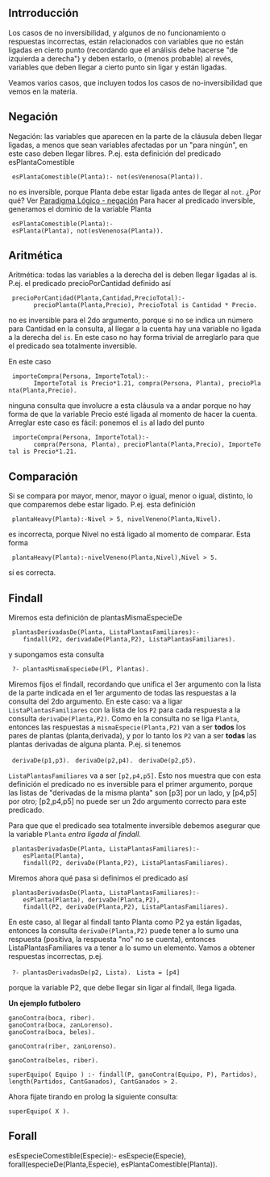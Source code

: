 Intrroducción
-------------

Los casos de no inversibilidad, y algunos de no funcionamiento o respuestas incorrectas, están relacionados con variables que no están ligadas en cierto punto (recordando que el análisis debe hacerse "de izquierda a derecha") y deben estarlo, o (menos probable) al revés, variables que deben llegar a cierto punto sin ligar y están ligadas.

Veamos varios casos, que incluyen todos los casos de no-inversibilidad que vemos en la materia.

Negación
--------

Negación: las variables que aparecen en la parte de la cláusula deben llegar ligadas, a menos que sean variables afectadas por un "para ningún", en este caso deben llegar libres. P.ej. esta definición del predicado esPlantaComestible

` esPlantaComestible(Planta):- not(esVenenosa(Planta)).`

no es inversible, porque Planta debe estar ligada antes de llegar al `not`.
¿Por qué? Ver [Paradigma Lógico - negación](paradigma-logico---negacion.html) Para hacer al predicado inversible, generamos el dominio de la variable Planta

` esPlantaComestible(Planta):- esPlanta(Planta), not(esVenenosa(Planta)).`

Aritmética
----------

Aritmética: todas las variables a la derecha del is deben llegar ligadas al is. P.ej. el predicado precioPorCantidad definido así

` precioPorCantidad(Planta,Cantidad,PrecioTotal):- `
`       precioPlanta(Planta,Precio), PrecioTotal is Cantidad * Precio.`

no es inversible para el 2do argumento, porque si no se indica un número para Cantidad en la consulta, al llegar a la cuenta hay una variable no ligada a la derecha del `is`.
En este caso no hay forma trivial de arreglarlo para que el predicado sea totalmente inversible.

En este caso

` importeCompra(Persona, ImporteTotal):- `
`       ImporteTotal is Precio*1.21, compra(Persona, Planta), precioPlanta(Planta,Precio).`

ninguna consulta que involucre a esta cláusula va a andar porque no hay forma de que la variable Precio esté ligada al momento de hacer la cuenta. Arreglar este caso es fácil: ponemos el `is` al lado del punto

` importeCompra(Persona, ImporteTotal):- `
`       compra(Persona, Planta), precioPlanta(Planta,Precio), ImporteTotal is Precio*1.21.`

Comparación
-----------

Si se compara por mayor, menor, mayor o igual, menor o igual, distinto, lo que comparemos debe estar ligado. P.ej. esta definición

` plantaHeavy(Planta):-Nivel > 5, nivelVeneno(Planta,Nivel).`

es incorrecta, porque Nivel no está ligado al momento de comparar. Esta forma

` plantaHeavy(Planta):-nivelVeneno(Planta,Nivel),Nivel > 5.`

sí es correcta.

Findall
-------

Miremos esta definición de plantasMismaEspecieDe

` plantasDerivadasDe(Planta, ListaPlantasFamiliares):- `
`    findall(P2, derivadaDe(Planta,P2), ListaPlantasFamiliares).`

y supongamos esta consulta

` ?- plantasMismaEspecieDe(Pl, Plantas).`

Miremos fijos el findall, recordando que unifica el 3er argumento con la lista de la parte indicada en el 1er argumento de todas las respuestas a la consulta del 2do argumento.
En este caso: va a ligar `ListaPlantasFamiliares` con la lista de los `P2` para cada respuesta a la consulta `derivaDe(Planta,P2)`.
Como en la consulta no se liga `Planta`, entonces las respuestas a `mismaEspecie(Planta,P2)` van a ser **todos** los pares de plantas (planta,derivada), y por lo tanto los `P2` van a ser **todas** las plantas derivadas de alguna planta.
P.ej. si tenemos

` derivaDe(p1,p3).`
` derivaDe(p2,p4).`
` derivaDe(p2,p5).`

`ListaPlantasFamiliares` va a ser `[p2,p4,p5]`. Esto nos muestra que con esta definición el predicado no es inversible para el primer argumento, porque las listas de "derivadas de la misma planta" son \[p3\] por un lado, y \[p4,p5\] por otro; \[p2,p4,p5\] no puede ser un 2do argumento correcto para este predicado.

Para que que el predicado sea totalmente inversible debemos asegurar que la variable `Planta` *entra ligada al findall*.

` plantasDerivadasDe(Planta, ListaPlantasFamiliares):- `
`    esPlanta(Planta), `
`    findall(P2, derivaDe(Planta,P2), ListaPlantasFamiliares).`

Miremos ahora qué pasa si definimos el predicado así

` plantasDerivadasDe(Planta, ListaPlantasFamiliares):- `
`    esPlanta(Planta), derivaDe(Planta,P2), `
`    findall(P2, derivaDe(Planta,P2), ListaPlantasFamiliares).`

En este caso, al llegar al findall tanto Planta como P2 ya están ligadas, entonces la consulta `derivaDe(Planta,P2)` puede tener a lo sumo una respuesta (positiva, la respuesta "no" no se cuenta), entonces ListaPlantasFamiliares va a tener a lo sumo un elemento. Vamos a obtener respuestas incorrectas, p.ej.

` ?- plantasDerivadasDe(p2, Lista).`
` Lista = [p4]`

porque la variable P2, que debe llegar sin ligar al findall, llega ligada.

**Un ejemplo futbolero**

    ganoContra(boca, riber).
    ganoContra(boca, zanLorenso).
    ganoContra(boca, beles).

    ganoContra(riber, zanLorenso).

    ganoContra(beles, riber).

    superEquipo( Equipo ) :- findall(P, ganoContra(Equipo, P), Partidos), length(Partidos, CantGanados), CantGanados > 2.

Ahora fijate tirando en prolog la siguiente consulta:

    superEquipo( X ).

Forall
------

esEspecieComestible(Especie):- esEspecie(Especie), forall(especieDe(Planta,Especie), esPlantaComestible(Planta)).
